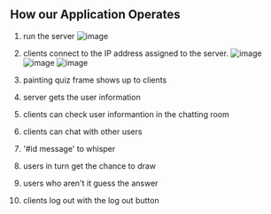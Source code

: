 ## How our Application Operates
1. run the server
![image](https://user-images.githubusercontent.com/39490214/132691507-8418d480-b17e-4f7e-917d-a98419a50d72.png)

2. clients connect to the IP address assigned to the server.
![image](https://user-images.githubusercontent.com/39490214/132691613-1b445cf5-4954-41a3-8794-4df731ae8da1.png)
![image](https://user-images.githubusercontent.com/39490214/132691642-cb07a0b7-214a-42a4-bb4d-9a3dd732ea7c.png)
![image](https://user-images.githubusercontent.com/39490214/132691695-78f5a0c0-c77e-4531-b344-ba24bffe0744.png)

4. painting quiz frame shows up to clients
5. server gets the user information
6. clients can check user informantion in the chatting room
7. clients can chat with other users
8. '#id message' to whisper
9. users in turn get the chance to draw
10. users who aren't it guess the answer
11. clients log out with the log out button
